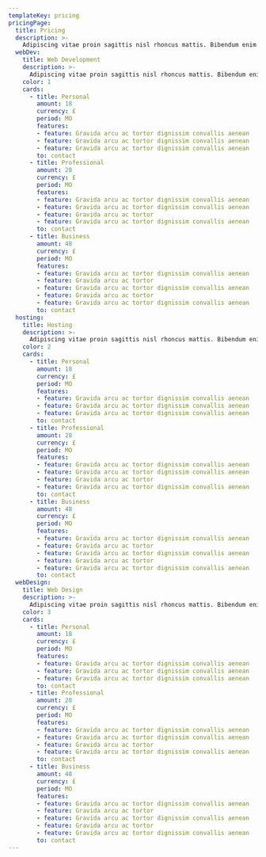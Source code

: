 ```yaml
---
templateKey: pricing
pricingPage: 
  title: Pricing
  description: >-
    Adipiscing vitae proin sagittis nisl rhoncus mattis. Bibendum enim facilisis gravida neque convallis a cras semper auctor. Sit amet risus nullam eget felis eget. Metus dictum at tempor commodo ullamcorper a lacus vestibulum. Sit amet facilisis magna etiam tempor orci eu. Eleifend mi in nulla posuere. Et magnis dis parturient montes nascetur ridiculus mus mauris vitae.
  webDev:
    title: Web Development
    description: >-
      Adipiscing vitae proin sagittis nisl rhoncus mattis. Bibendum enim facilisis gravida neque convallis a cras semper auctor. Sit amet risus nullam eget felis eget. Metus dictum at tempor commodo ullamcorper a lacus vestibulum. Sit amet facilisis magna etiam tempor orci eu. Eleifend mi in nulla posuere. Et magnis dis parturient montes nascetur ridiculus mus mauris vitae.
    color: 1
    cards: 
      - title: Personal
        amount: 18
        currency: £
        period: MO
        features:
        - feature: Gravida arcu ac tortor dignissim convallis aenean
        - feature: Gravida arcu ac tortor dignissim convallis aenean
        - feature: Gravida arcu ac tortor dignissim convallis aenean
        to: contact
      - title: Professional
        amount: 28
        currency: £
        period: MO
        features:
        - feature: Gravida arcu ac tortor dignissim convallis aenean
        - feature: Gravida arcu ac tortor dignissim convallis aenean
        - feature: Gravida arcu ac tortor 
        - feature: Gravida arcu ac tortor dignissim convallis aenean
        to: contact
      - title: Business
        amount: 48
        currency: £
        period: MO
        features:
        - feature: Gravida arcu ac tortor dignissim convallis aenean
        - feature: Gravida arcu ac tortor 
        - feature: Gravida arcu ac tortor dignissim convallis aenean
        - feature: Gravida arcu ac tortor 
        - feature: Gravida arcu ac tortor dignissim convallis aenean
        to: contact
  hosting:
    title: Hosting
    description: >-
      Adipiscing vitae proin sagittis nisl rhoncus mattis. Bibendum enim facilisis gravida neque convallis a cras semper auctor. Sit amet risus nullam eget felis eget. Metus dictum at tempor commodo ullamcorper a lacus vestibulum. Sit amet facilisis magna etiam tempor orci eu. Eleifend mi in nulla posuere. Et magnis dis parturient montes nascetur ridiculus mus mauris vitae.
    color: 2
    cards: 
      - title: Personal
        amount: 18
        currency: £
        period: MO
        features:
        - feature: Gravida arcu ac tortor dignissim convallis aenean
        - feature: Gravida arcu ac tortor dignissim convallis aenean
        - feature: Gravida arcu ac tortor dignissim convallis aenean
        to: contact
      - title: Professional
        amount: 28
        currency: £
        period: MO
        features:
        - feature: Gravida arcu ac tortor dignissim convallis aenean
        - feature: Gravida arcu ac tortor dignissim convallis aenean
        - feature: Gravida arcu ac tortor 
        - feature: Gravida arcu ac tortor dignissim convallis aenean
        to: contact
      - title: Business
        amount: 48
        currency: £
        period: MO
        features:
        - feature: Gravida arcu ac tortor dignissim convallis aenean
        - feature: Gravida arcu ac tortor 
        - feature: Gravida arcu ac tortor dignissim convallis aenean
        - feature: Gravida arcu ac tortor 
        - feature: Gravida arcu ac tortor dignissim convallis aenean
        to: contact
  webDesign:
    title: Web Design
    description: >-
      Adipiscing vitae proin sagittis nisl rhoncus mattis. Bibendum enim facilisis gravida neque convallis a cras semper auctor. Sit amet risus nullam eget felis eget. Metus dictum at tempor commodo ullamcorper a lacus vestibulum. Sit amet facilisis magna etiam tempor orci eu. Eleifend mi in nulla posuere. Et magnis dis parturient montes nascetur ridiculus mus mauris vitae.
    color: 3
    cards: 
      - title: Personal
        amount: 18
        currency: £
        period: MO
        features:
        - feature: Gravida arcu ac tortor dignissim convallis aenean
        - feature: Gravida arcu ac tortor dignissim convallis aenean
        - feature: Gravida arcu ac tortor dignissim convallis aenean
        to: contact
      - title: Professional
        amount: 28
        currency: £
        period: MO
        features:
        - feature: Gravida arcu ac tortor dignissim convallis aenean
        - feature: Gravida arcu ac tortor dignissim convallis aenean
        - feature: Gravida arcu ac tortor 
        - feature: Gravida arcu ac tortor dignissim convallis aenean
        to: contact
      - title: Business
        amount: 48
        currency: £
        period: MO
        features:
        - feature: Gravida arcu ac tortor dignissim convallis aenean
        - feature: Gravida arcu ac tortor 
        - feature: Gravida arcu ac tortor dignissim convallis aenean
        - feature: Gravida arcu ac tortor 
        - feature: Gravida arcu ac tortor dignissim convallis aenean
        to: contact
---
```

